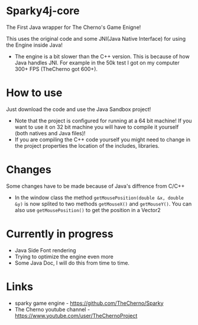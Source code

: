 # Sparky4j-core
The First Java wrapper for The Cherno's Game Enigne!

This uses the original code and some JNI(Java Native Interface) for using the Engine inside Java!

* The engine is a bit slower than the C++ version. This is because of how Java handles JNI. For example in the 50k test I got on my computer 300+ FPS (TheCherno got 600+).

# How to use
Just download the code and use the Java Sandbox project!

* Note that the project is configured for running at a 64 bit machine! If you want to use it on 32 bit machine you will have to compile it yourself (both natives and Java files)!
* If you are compiling the C++ code yourself you might need to change in the project properties the location of the includes, libraries.

# Changes
Some changes have to be made because of Java's diffrence from C/C++

* In the window class the method `getMousePosition(double &x, double &y)` is now splited to two methods
  ` getMouseX() ` and ` getMouseY() `. You can also use `getMousePosition()` to get the position in a Vector2

# Currently in progress
* Java Side Font rendering
* Trying to optimize the engine even more
* Some Java Doc, I will do this from time to time.

# Links
* sparky game engine - https://github.com/TheCherno/Sparky
* The Cherno youtube channel - https://www.youtube.com/user/TheChernoProject

